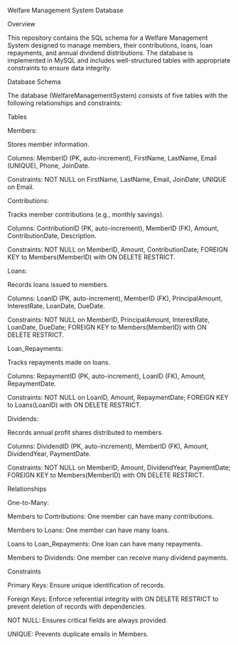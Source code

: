 Welfare Management System Database

Overview

This repository contains the SQL schema for a Welfare Management System designed to manage members, their contributions, loans, loan repayments, and annual dividend distributions. The database is implemented in MySQL and includes well-structured tables with appropriate constraints to ensure data integrity.

Database Schema

The database (WelfareManagementSystem) consists of five tables with the following relationships and constraints:

Tables





Members:





Stores member information.



Columns: MemberID (PK, auto-increment), FirstName, LastName, Email (UNIQUE), Phone, JoinDate.



Constraints: NOT NULL on FirstName, LastName, Email, JoinDate; UNIQUE on Email.



Contributions:





Tracks member contributions (e.g., monthly savings).



Columns: ContributionID (PK, auto-increment), MemberID (FK), Amount, ContributionDate, Description.



Constraints: NOT NULL on MemberID, Amount, ContributionDate; FOREIGN KEY to Members(MemberID) with ON DELETE RESTRICT.



Loans:





Records loans issued to members.



Columns: LoanID (PK, auto-increment), MemberID (FK), PrincipalAmount, InterestRate, LoanDate, DueDate.



Constraints: NOT NULL on MemberID, PrincipalAmount, InterestRate, LoanDate, DueDate; FOREIGN KEY to Members(MemberID) with ON DELETE RESTRICT.



Loan_Repayments:





Tracks repayments made on loans.



Columns: RepaymentID (PK, auto-increment), LoanID (FK), Amount, RepaymentDate.



Constraints: NOT NULL on LoanID, Amount, RepaymentDate; FOREIGN KEY to Loans(LoanID) with ON DELETE RESTRICT.



Dividends:





Records annual profit shares distributed to members.



Columns: DividendID (PK, auto-increment), MemberID (FK), Amount, DividendYear, PaymentDate.



Constraints: NOT NULL on MemberID, Amount, DividendYear, PaymentDate; FOREIGN KEY to Members(MemberID) with ON DELETE RESTRICT.

Relationships





One-to-Many:





Members to Contributions: One member can have many contributions.



Members to Loans: One member can have many loans.



Loans to Loan_Repayments: One loan can have many repayments.



Members to Dividends: One member can receive many dividend payments.

Constraints





Primary Keys: Ensure unique identification of records.



Foreign Keys: Enforce referential integrity with ON DELETE RESTRICT to prevent deletion of records with dependencies.



NOT NULL: Ensures critical fields are always provided.



UNIQUE: Prevents duplicate emails in Members.
